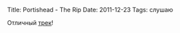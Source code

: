 Title: Portishead - The Rip
Date: 2011-12-23
Tags: слушаю

<div class="text">Отличный <a href="http://www.youtube.com/watch?v=e1brxvvJe10">трек</a>!</div>